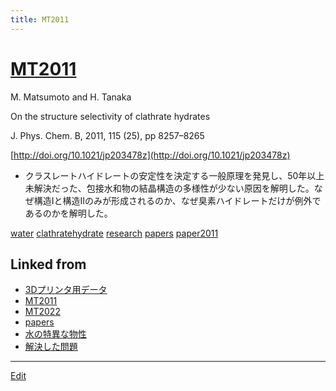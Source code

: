 ```yaml
---
title: MT2011
---
```

# [MT2011](/MT2011)

M. Matsumoto and H. Tanaka

On the structure selectivity of clathrate hydrates

J. Phys. Chem. B, 2011, 115 (25), pp 8257–8265

[http://doi.org/10.1021/jp203478z](http://doi.org/10.1021/jp203478z)


* クラスレートハイドレートの安定性を決定する一般原理を発見し、50年以上未解決だった、包接水和物の結晶構造の多様性が少ない原因を解明した。なぜ構造Iと構造IIのみが形成されるのか、なぜ臭素ハイドレートだけが例外であるのかを解明した。

[](https://youtu.be/A16LAPU-MO0)



[water](/water) [clathratehydrate](/clathratehydrate) [research](/research) [papers](/papers) [paper2011](/paper2011)





## Linked from

* [3Dプリンタ用データ](/3Dプリンタ用データ)
* [MT2011](/MT2011)
* [MT2022](/MT2022)
* [papers](/papers)
* [水の特異な物性](/水の特異な物性)
* [解決した問題](/解決した問題)


----

[Edit](https://github.com/vitroid/vitroid.github.io/edit/master/MD/MT2011.md)

